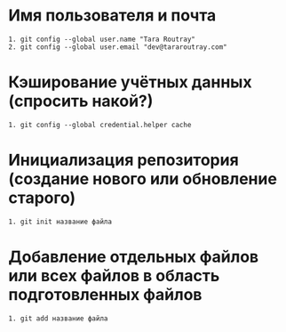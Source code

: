 # Имя пользователя и почта
    1. git config --global user.name "Tara Routray"
    2. git config --global user.email "dev@tararoutray.com"
# Кэширование учётных данных (спросить накой?)
    1. git config --global credential.helper cache
# Инициализация репозитория (создание нового или обновление старого)
    1. git init название файла

# Добавление отдельных файлов или всех файлов в область подготовленных файлов
    1. git add название файла
